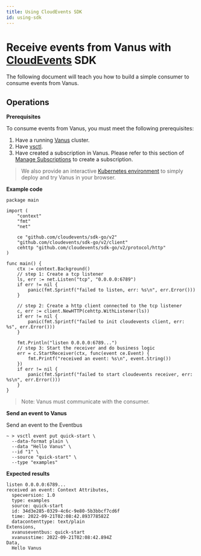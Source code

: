 ```yaml
---
title: Using CloudEvents SDK
id: using-sdk
---
```


# Receive events from Vanus with [CloudEvents](https://github.com/cloudevents) SDK

The following document will teach you how to build a simple consumer to consume events from Vanus.

## Operations

**Prerequisites**

To consume events from Vanus, you must meet the following prerequisites:
1. Have a running [Vanus](../../getting-started/installation.md) cluster.
2. Have [vsctl](../vsctl.md).
3. Have created a subscription in Vanus. Please refer to this section of [Manage Subscriptions](../managing-subscription.md) to create a subscription.

> We also provide an interactive [Kubernetes environment](https://play.linkall.com/) to simply deploy and try Vanus in your browser.

**Example code**

```golang
package main

import (
	"context"
	"fmt"
	"net"

	ce "github.com/cloudevents/sdk-go/v2"
	"github.com/cloudevents/sdk-go/v2/client"
	cehttp "github.com/cloudevents/sdk-go/v2/protocol/http"
)

func main() {
	ctx := context.Background()
	// step 1: Create a tcp listener
	ls, err := net.Listen("tcp", "0.0.0.0:6789")
	if err != nil {
		panic(fmt.Sprintf("failed to listen, err: %s\n", err.Error()))
	}

	// step 2: Create a http client connected to the tcp listener
	c, err := client.NewHTTP(cehttp.WithListener(ls))
	if err != nil {
		panic(fmt.Sprintf("failed to init cloudevents client, err: %s", err.Error()))
	}

	fmt.Println("listen 0.0.0.0:6789...")
	// step 3: Start the receiver and do business logic
	err = c.StartReceiver(ctx, func(event ce.Event) {
		fmt.Printf("received an event: %s\n", event.String())
	})
	if err != nil {
		panic(fmt.Sprintf("failed to start cloudevents receiver, err: %s\n", err.Error()))
	}
}

```

> Note: Vanus must communicate with the consumer.

**Send an event to Vanus**

Send an event to the Eventbus

```shell
~ > vsctl event put quick-start \
  --data-format plain \
  --data "Hello Vanus" \
  --id "1" \
  --source "quick-start" \
  --type "examples"
```

**Expected results**

```
listen 0.0.0.0:6789...
received an event: Context Attributes,
  specversion: 1.0
  type: examples
  source: quick-start
  id: 34d3e285-0329-4c6c-9e80-5b3bbcf7cd6f
  time: 2022-09-21T02:08:42.893778582Z
  datacontenttype: text/plain
Extensions,
  xvanuseventbus: quick-start
  xvanusstime: 2022-09-21T02:08:42.894Z
Data,
  Hello Vanus
```
